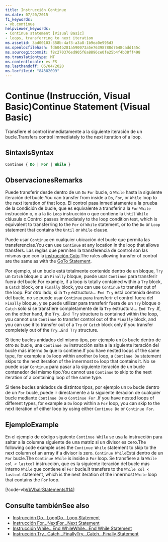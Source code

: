 ```yaml
---
title: Instrucción Continue
ms.date: 07/20/2015
f1_keywords:
- vb.continue
helpviewer_keywords:
- Continue statement [Visual Basic]
- loops, transferring to next iteration
ms.assetid: 3ad00103-358b-4af3-a3a8-1b9ea0e995d3
ms.openlocfilehash: fd604b281a590073a5e76398788d7648cadd145c
ms.sourcegitcommit: f8c270376ed905f6a8896ce0fe25b4f4b38ff498
ms.translationtype: MT
ms.contentlocale: es-ES
ms.lasthandoff: 06/04/2020
ms.locfileid: "84382099"
---
```

# <a name="continue-statement-visual-basic"></a><span data-ttu-id="ed99e-102">Continue (Instrucción, Visual Basic)</span><span class="sxs-lookup"><span data-stu-id="ed99e-102">Continue Statement (Visual Basic)</span></span>
<span data-ttu-id="ed99e-103">Transfiere el control inmediatamente a la siguiente iteración de un bucle.</span><span class="sxs-lookup"><span data-stu-id="ed99e-103">Transfers control immediately to the next iteration of a loop.</span></span>  
  
## <a name="syntax"></a><span data-ttu-id="ed99e-104">Sintaxis</span><span class="sxs-lookup"><span data-stu-id="ed99e-104">Syntax</span></span>  
  
```vb  
Continue { Do | For | While }  
```  
  
## <a name="remarks"></a><span data-ttu-id="ed99e-105">Observaciones</span><span class="sxs-lookup"><span data-stu-id="ed99e-105">Remarks</span></span>  
 <span data-ttu-id="ed99e-106">Puede transferir desde dentro de un `Do` `For` bucle, o `While` hasta la siguiente iteración del bucle.</span><span class="sxs-lookup"><span data-stu-id="ed99e-106">You can transfer from inside a `Do`, `For`, or `While` loop to the next iteration of that loop.</span></span> <span data-ttu-id="ed99e-107">El control pasa inmediatamente a la prueba de la condición de bucle, que es equivalente a transferir a la `For` `While` instrucción o, o a la `Do` `Loop` instrucción o que contiene la `Until` `While` cláusula o.</span><span class="sxs-lookup"><span data-stu-id="ed99e-107">Control passes immediately to the loop condition test, which is equivalent to transferring to the `For` or `While` statement, or to the `Do` or `Loop` statement that contains the `Until` or `While` clause.</span></span>  
  
 <span data-ttu-id="ed99e-108">Puede usar `Continue` en cualquier ubicación del bucle que permita las transferencias.</span><span class="sxs-lookup"><span data-stu-id="ed99e-108">You can use `Continue` at any location in the loop that allows transfers.</span></span> <span data-ttu-id="ed99e-109">Las reglas que permiten la transferencia de control son las mismas que con la [instrucción Goto](goto-statement.md).</span><span class="sxs-lookup"><span data-stu-id="ed99e-109">The rules allowing transfer of control are the same as with the [GoTo Statement](goto-statement.md).</span></span>  
  
 <span data-ttu-id="ed99e-110">Por ejemplo, si un bucle está totalmente contenido dentro de un bloque, `Try` un `Catch` bloque o un `Finally` bloque, puede usar `Continue` para transferir fuera del bucle.</span><span class="sxs-lookup"><span data-stu-id="ed99e-110">For example, if a loop is totally contained within a `Try` block, a `Catch` block, or a `Finally` block, you can use `Continue` to transfer out of the loop.</span></span> <span data-ttu-id="ed99e-111">Por otro lado, si la `Try` estructura... `End Try` está contenida dentro del bucle, no se puede usar `Continue` para transferir el control fuera del `Finally` bloque, y se puede utilizar para transferir fuera de un `Try` bloque o `Catch` solo si se transfiere completamente de la `Try` estructura... `End Try` .</span><span class="sxs-lookup"><span data-stu-id="ed99e-111">If, on the other hand, the `Try`...`End Try` structure is contained within the loop, you cannot use `Continue` to transfer control out of the `Finally` block, and you can use it to transfer out of a `Try` or `Catch` block only if you transfer completely out of the `Try`...`End Try` structure.</span></span>  
  
 <span data-ttu-id="ed99e-112">Si tiene bucles anidados del mismo tipo, por ejemplo un `Do` bucle dentro de otro `Do` bucle, una `Continue Do` instrucción salta a la siguiente iteración del bucle más interno `Do` que lo contiene.</span><span class="sxs-lookup"><span data-stu-id="ed99e-112">If you have nested loops of the same type, for example a `Do` loop within another `Do` loop, a `Continue Do` statement skips to the next iteration of the innermost `Do` loop that contains it.</span></span> <span data-ttu-id="ed99e-113">No se puede usar `Continue` para pasar a la siguiente iteración de un bucle contenedor del mismo tipo.</span><span class="sxs-lookup"><span data-stu-id="ed99e-113">You cannot use `Continue` to skip to the next iteration of a containing loop of the same type.</span></span>  
  
 <span data-ttu-id="ed99e-114">Si tiene bucles anidados de distintos tipos, por ejemplo un `Do` bucle dentro de un `For` bucle, puede ir directamente a la siguiente iteración de cualquier bucle mediante `Continue Do` o `Continue For` .</span><span class="sxs-lookup"><span data-stu-id="ed99e-114">If you have nested loops of different types, for example a `Do` loop within a `For` loop, you can skip to the next iteration of either loop by using either `Continue Do` or `Continue For`.</span></span>  
  
## <a name="example"></a><span data-ttu-id="ed99e-115">Ejemplo</span><span class="sxs-lookup"><span data-stu-id="ed99e-115">Example</span></span>  
 <span data-ttu-id="ed99e-116">En el ejemplo de código siguiente `Continue While` se usa la instrucción para saltar a la columna siguiente de una matriz si un divisor es cero.</span><span class="sxs-lookup"><span data-stu-id="ed99e-116">The following code example uses the `Continue While` statement to skip to the next column of an array if a divisor is zero.</span></span> <span data-ttu-id="ed99e-117">`Continue While`Está dentro de un `For` bucle.</span><span class="sxs-lookup"><span data-stu-id="ed99e-117">The `Continue While` is inside a `For` loop.</span></span> <span data-ttu-id="ed99e-118">Se transfiere a la `While col < lastcol` instrucción, que es la siguiente iteración del bucle más interno `While` que contiene el `For` bucle.</span><span class="sxs-lookup"><span data-stu-id="ed99e-118">It transfers to the `While col < lastcol` statement, which is the next iteration of the innermost `While` loop that contains the `For` loop.</span></span>  
  
 [!code-vb[VbVbalrStatements#14](~/samples/snippets/visualbasic/VS_Snippets_VBCSharp/VbVbalrStatements/VB/Class1.vb#14)]  
  
## <a name="see-also"></a><span data-ttu-id="ed99e-119">Consulte también</span><span class="sxs-lookup"><span data-stu-id="ed99e-119">See also</span></span>

- [<span data-ttu-id="ed99e-120">Instrucción Do...Loop</span><span class="sxs-lookup"><span data-stu-id="ed99e-120">Do...Loop Statement</span></span>](do-loop-statement.md)
- [<span data-ttu-id="ed99e-121">Instrucción For...Next</span><span class="sxs-lookup"><span data-stu-id="ed99e-121">For...Next Statement</span></span>](for-next-statement.md)
- [<span data-ttu-id="ed99e-122">Instrucción While...End While</span><span class="sxs-lookup"><span data-stu-id="ed99e-122">While...End While Statement</span></span>](while-end-while-statement.md)
- [<span data-ttu-id="ed99e-123">Instrucción Try...Catch...Finally</span><span class="sxs-lookup"><span data-stu-id="ed99e-123">Try...Catch...Finally Statement</span></span>](try-catch-finally-statement.md)
